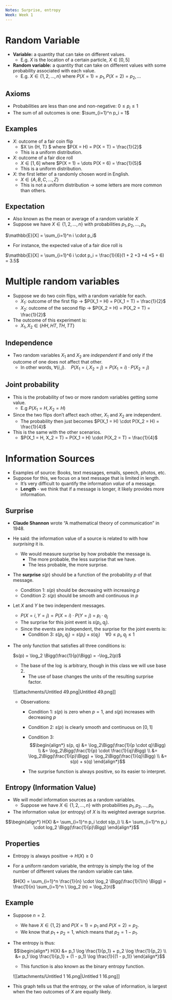 ```yaml
---
Notes: Surprise, entropy
Week: Week 1
---
```

# Random Variable

- **Variable:** a quantity that can take on different values.
    - E.g. $X$﻿ is the location of a certain particle, $X \in [0, 5]$﻿
- **Random variable:** a quantity that can take on different values with some probability associated with each value.
    - E.g. $X \in \{1, 2, \dots, n\}$﻿ where $P(X = 1) = p_1, P(X = 2) = p_2, \dots$﻿

## Axioms

- Probabilities are less than one and non-negative: $0 \leq p_i \leq 1$﻿
- The sum of all outcomes is one: $\sum_{i=1}^n p_i = 1$﻿

## Examples

- $X$﻿: outcome of a fair coin flip
    - $X \in \{H, T\} $﻿ where $P(X = H) = P(X = T) = \frac{1}{2}$﻿
    - This is a uniform distribution.
- $X$﻿: outcome of a fair dice roll
    - $X \in [1, 6]$﻿ where $P(X = 1) = \dots P(X = 6) = \frac{1}{5}$﻿
    - This is a uniform distribution.
- $X$﻿: the first letter of a randomly chosen word in English.
    - $X \in \{A, B, C, \dots, Z\}$﻿
    - This is not a uniform distribution → some letters are more common than others.

## Expectation

- Also known as the mean or average of a random variable $X$﻿
- Suppose we have $X \in \{1, 2, \dots, n\}$﻿ with probabilities $p_1, p_2, \dots, p_n$﻿

$\mathbb{E}[X] = \sum_{i=1}^n i \cdot p_i$

- For instance, the expected value of a fair dice roll is

$\mathbb{E}[X] = \sum_{i=1}^6 i \cdot p_i = \frac{1}{6}(1 + 2 +3 +4 +5 + 6) = 3.5$

# Multiple random variables

- Suppose we do two coin flips, with a random variable for each.
    - $X_1$﻿: outcome of the first flip → $P(X_1 = H) = P(X_1 = T) = \frac{1}{2}$﻿
    - $X_2$﻿: outcome of the second flip → $P(X_2 = H) = P(X_2 = T) = \frac{1}{2}$﻿
- The outcome of this experiment is:
    - $X_1, X_2 \in \{HH,HT,TH,TT\}$﻿

## Independence

- Two random variables $X_1$﻿ and $X_2$﻿ are _independent_ if and only if the outcome of one does not affect that other.
    - In other words, $\forall (i,j). \quad P(X_1 = i, X_2 = j) = P(X_1 = i) \cdot P(X_2 = j)$﻿

## Joint probability

- This is the probability of two or more random variables getting some value.
    - E.g $P(X_1 = H, X_2 = H)$﻿
- Since the two flips don’t affect each other, $X_1$﻿ and $X_2$﻿ are independent.
    - The probability then just becomes $P(X_1 = H) \cdot P(X_2 = H) = \frac{1}{4}$﻿
- This is the same with the other scenarios.
    - $P(X_1 = H, X_2 = T) = P(X_1 = H) \cdot P(X_2 = T) = \frac{1}{4}$﻿

# Information Sources

- Examples of source: Books, text messages, emails, speech, photos, etc.
- Suppose for this, we focus on a text message that is limited in length.
    - It’s very difficult to quantify the information _value_ of a message.
    - **Length** - we think that if a message is longer, it likely provides more information.

## Surprise

- **Claude Shannon** wrote “A mathematical theory of communication” in 1948.
- He said: the information value of a source is related to with how _surprising_ it is.
    - We would measure surprise by how probable the message is.
        - The more probable, the less surprise that we have.
        - The less probable, the more surprise.
- The **surprise** $s(p)$﻿ should be a function of the probability $p$﻿ of that message.
    - Condition 1: $s(p)$﻿ should be decreasing with increasing $p$﻿
    - Condition 2: $s(p)$﻿ should be smooth and continuous in $p$﻿
- Let $X$﻿ and $Y$﻿ be two independent messages.
    - $P(X = i, Y = j) = P(X=i) \cdot P(Y = j)$﻿ = $p_i \cdot q_j$﻿
    - The surprise for this joint event is $s(p_i, q_j)$﻿.
    - Since the events are independent, the surprise for the joint events is:
        - Condition 3: $s(p_i, q_j) = s(p_i) + s(q_j) \quad \forall 0 \leq p_i, q_j \leq 1$﻿
- The only function that satisfies all three conditions is:
    
    $s(p) = \log_2 \Bigg(\frac{1}{p}\Bigg) = -\log_2(p)$
    
    - The base of the $\log$﻿ is arbitrary, though in this class we will use base 2.
        - The use of base changes the units of the resulting surprise factor.
    
    ![[attachments/Untitled 49.png|Untitled 49.png]]
    
    - Observations:
        - Condition 1: $s(p)$﻿ is zero when $p = 1$﻿, and $s(p)$﻿ increases with decreasing $p$
        - Condition 2: $s(p)$﻿ is clearly smooth and continuous on $[0, 1]$﻿
        - Condition 3:
			$$\begin{align*} s(p, q) &= \log_2\Bigg(\frac{1}{p \cdot q}\Bigg) \\ &= \log_2\Bigg(\frac{1}{p} \cdot \frac{1}{q}\Bigg) \\ &= \log_2\Bigg(\frac{1}{p}\Bigg) + \log_2\Bigg(\frac{1}{q}\Bigg) \\ &= s(p) + s(q) \end{align*}$$
            
        - The surprise function is always positive, so its easier to interpret.

## Entropy (Information Value)

- We will model information sources as a random variables.
    - Suppose we have $X \in \{1, 2, \dots, n\}$﻿ with probabilities $p_1, p_2, \dots, p_n$﻿
- The information value (or entropy) of $X$﻿ is its weighted average surprise.

$$\begin{align*} H(X) &= \sum_{i=1}^n p_i \cdot s(p_i) \\ &= \sum_{i=1}^n p_i \cdot log_2 \Bigg(\frac{1}{p}\Bigg) \end{align*}$$

## Properties

- Entropy is always positive → $H(X) \geq 0$﻿
- For a uniform random variable, the entropy is simply the $\log$﻿ of the number of different values the random variable can take.
    
    $H(X) = \sum_{i=1}^n \frac{1}{n} \cdot \log_2 \Bigg(\frac{1}{1/n} \Bigg) = \frac{1}{n} \sum_{i=1}^n \ \log_2 (n) = \log_2(n)$
    

## Example

- Suppose $n = 2$﻿.
    - We have $X \in \{1, 2\}$﻿ and $P(X = 1) = p_1$﻿ and $P(X = 2) = p_2$﻿.
    - We know that $p_1 + p_2 = 1$﻿, which means that $p_2 = 1 - p_1$﻿.
- The entropy is thus:
$$\begin{align*} H(X) &= p_1 \log \frac{1}{p_1} + p_2 \log \frac{1}{p_2} \\ &= p_1 \log \frac{1}{p_1} + (1 - p_1) \log \frac{1}{(1 - p_1)} \end{align*}$$
    
    - This function is also known as the binary entropy function.
    
    ![[attachments/Untitled 1 16.png|Untitled 1 16.png]]
    
- This graph tells us that the entropy, or the value of information, is largest when the two outcomes of $X$﻿ are equally likely.